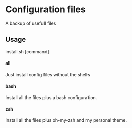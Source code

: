 # Configuration files
A backup of usefull files 

## Usage

install.sh \[command\]

#### all
Just install config files without the shells

#### bash
Install all the files plus a bash configuration.

#### zsh
Install all the files plus oh-my-zsh and my personal theme.

